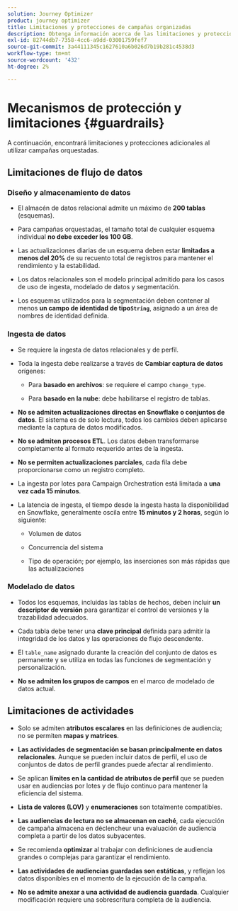 ```yaml
---
solution: Journey Optimizer
product: journey optimizer
title: Limitaciones y protecciones de campañas organizadas
description: Obtenga información acerca de las limitaciones y protecciones de campañas orquestadas
exl-id: 82744db7-7358-4cc6-a9dd-03001759fef7
source-git-commit: 3a44111345c1627610a6b026d7b19b281c4538d3
workflow-type: tm+mt
source-wordcount: '432'
ht-degree: 2%

---
```



# Mecanismos de protección y limitaciones {#guardrails}

A continuación, encontrará limitaciones y protecciones adicionales al utilizar campañas orquestadas.

## Limitaciones de flujo de datos

### Diseño y almacenamiento de datos

* El almacén de datos relacional admite un máximo de **200 tablas** (esquemas).

* Para campañas orquestadas, el tamaño total de cualquier esquema individual **no debe exceder los 100 GB**.

* Las actualizaciones diarias de un esquema deben estar **limitadas a menos del 20%** de su recuento total de registros para mantener el rendimiento y la estabilidad.

* Los datos relacionales son el modelo principal admitido para los casos de uso de ingesta, modelado de datos y segmentación.

* Los esquemas utilizados para la segmentación deben contener al menos **un campo de identidad de tipo`String`**, asignado a un área de nombres de identidad definida.

### Ingesta de datos

* Se requiere la ingesta de datos relacionales y de perfil.

* Toda la ingesta debe realizarse a través de **Cambiar captura de datos** orígenes:

   * Para **basado en archivos**: se requiere el campo `change_type`.

   * Para **basado en la nube**: debe habilitarse el registro de tablas.

* **No se admiten actualizaciones directas en Snowflake o conjuntos de datos**. El sistema es de solo lectura, todos los cambios deben aplicarse mediante la captura de datos modificados.

* **No se admiten procesos ETL**. Los datos deben transformarse completamente al formato requerido antes de la ingesta.

* **No se permiten actualizaciones parciales**, cada fila debe proporcionarse como un registro completo.

* La ingesta por lotes para Campaign Orchestration está limitada a **una vez cada 15 minutos**.

* La latencia de ingesta, el tiempo desde la ingesta hasta la disponibilidad en Snowflake, generalmente oscila entre **15 minutos y 2 horas**, según lo siguiente:

   * Volumen de datos

   * Concurrencia del sistema

   * Tipo de operación; por ejemplo, las inserciones son más rápidas que las actualizaciones

### Modelado de datos

* Todos los esquemas, incluidas las tablas de hechos, deben incluir **un descriptor de versión** para garantizar el control de versiones y la trazabilidad adecuados.

* Cada tabla debe tener una **clave principal** definida para admitir la integridad de los datos y las operaciones de flujo descendente.

* El `table_name` asignado durante la creación del conjunto de datos es permanente y se utiliza en todas las funciones de segmentación y personalización.

* **No se admiten los grupos de campos** en el marco de modelado de datos actual.

## Limitaciones de actividades

* Solo se admiten **atributos escalares** en las definiciones de audiencia; no se permiten **mapas y matrices**.

* **Las actividades de segmentación se basan principalmente en datos relacionales**. Aunque se pueden incluir datos de perfil, el uso de conjuntos de datos de perfil grandes puede afectar al rendimiento.

* Se aplican **límites en la cantidad de atributos de perfil** que se pueden usar en audiencias por lotes y de flujo continuo para mantener la eficiencia del sistema.

* **Lista de valores (LOV)** y **enumeraciones** son totalmente compatibles.

* **Las audiencias de lectura no se almacenan en caché**, cada ejecución de campaña almacena en déclencheur una evaluación de audiencia completa a partir de los datos subyacentes.

* Se recomienda **optimizar** al trabajar con definiciones de audiencia grandes o complejas para garantizar el rendimiento.

* **Las actividades de audiencias guardadas son estáticas**, y reflejan los datos disponibles en el momento de la ejecución de la campaña.

* **No se admite anexar a una actividad de audiencia guardada**. Cualquier modificación requiere una sobrescritura completa de la audiencia.
